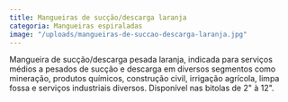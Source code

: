 ```yaml
---
title: Mangueiras de sucção/descarga laranja
categoria: Mangueiras espiraladas
image: "/uploads/mangueiras-de-succao-descarga-laranja.jpg"
---
```


Mangueira de sucção/descarga pesada laranja, indicada para serviços médios a pesados de sucção e descarga em diversos segmentos como mineração, produtos químicos, construção civil, irrigação agrícola, limpa fossa e serviços industriais diversos. Disponível nas bitolas de 2" à 12".

